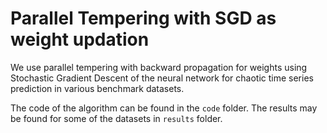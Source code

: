 # Parallel Tempering with SGD as weight updation

We use parallel tempering with backward propagation for weights using Stochastic Gradient Descent of the neural network for chaotic time series prediction in various benchmark datasets.

The code of the algorithm can be found in the `code` folder. The results may be found for some of the datasets in `results` folder.
